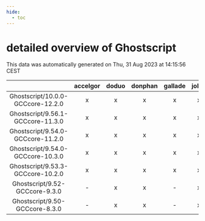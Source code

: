 ```yaml
---
hide:
  - toc
---
```


detailed overview of Ghostscript
================================


This data was automatically generated on Thu, 31 Aug 2023 at 14:15:56 CEST  

| |accelgor|doduo|donphan|gallade|joltik|skitty|swalot|victini|
| :---: | :---: | :---: | :---: | :---: | :---: | :---: | :---: | :---: |
|Ghostscript/10.0.0-GCCcore-12.2.0|x|x|x|x|x|x|x|x|
|Ghostscript/9.56.1-GCCcore-11.3.0|x|x|x|x|x|x|x|x|
|Ghostscript/9.54.0-GCCcore-11.2.0|x|x|x|x|x|x|x|x|
|Ghostscript/9.54.0-GCCcore-10.3.0|x|x|x|x|x|x|x|x|
|Ghostscript/9.53.3-GCCcore-10.2.0|x|x|x|x|x|x|x|x|
|Ghostscript/9.52-GCCcore-9.3.0|-|x|x|-|x|x|x|x|
|Ghostscript/9.50-GCCcore-8.3.0|-|x|x|-|x|x|x|x|
